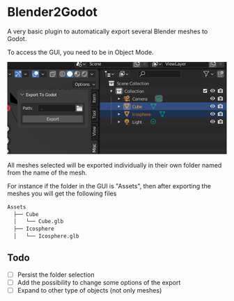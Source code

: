 # Blender2Godot
A very basic plugin to automatically export several Blender meshes to Godot.

To access the GUI, you need to be in Object Mode.

![asd](https://github.com/Perococco/Blender2Godot/blob/develop/doc/eg.png?raw=true)

All meshes selected will be exported individually in their own folder named from the name of the mesh. 

For instance if the folder in the GUI is "Assets", then after exporting the meshes you will get the following files

```bash
Assets
  ├── Cube
  │   └── Cube.glb
  ├── Icosphere
  │   └── Icosphere.glb
```

## Todo

- [ ] Persist the folder selection
- [ ] Add the possibility to change some options of the export
- [ ] Expand to other type of objects (not only meshes)
